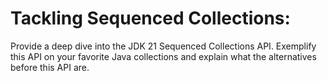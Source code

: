 # Tackling Sequenced Collections:
Provide a deep dive into the JDK 21 Sequenced Collections API. Exemplify this API on your favorite Java collections and explain what the alternatives before this API are.